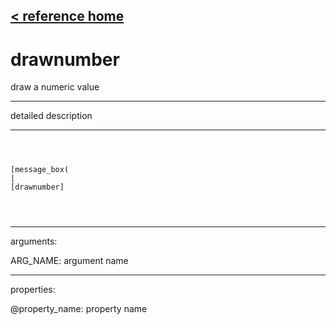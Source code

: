 [< reference home](ceammc_lib.html)
---

# drawnumber


draw a numeric value

---

detailed description
<br>


---


```



[message_box(                                 
|
[drawnumber]


            
```

---
arguments:

ARG_NAME: argument name<br>

---
properties:

@property_name: property name<br>

